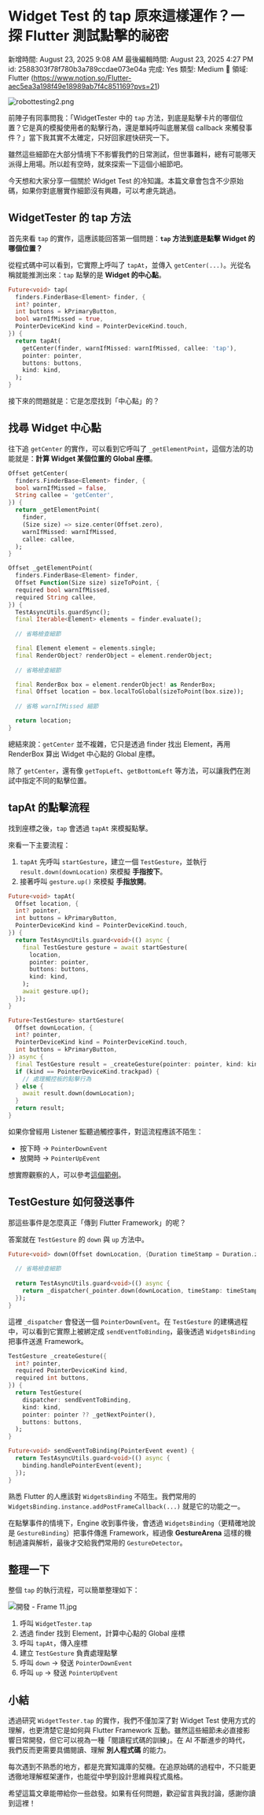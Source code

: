 # Widget Test 的 tap 原來這樣運作？一探 Flutter 測試點擊的祕密

新增時間: August 23, 2025 9:08 AM
最後編輯時間: August 23, 2025 4:27 PM
id: 2588303f78f780b3a789ccdae073e04a
完成: Yes
類型: Medium
🧩 領域: Flutter (https://www.notion.so/Flutter-aec5ea3a198f49e18989ab7f4c851169?pvs=21)

![robottesting2.png](Widget%20Test%20%E7%9A%84%20tap%20%E5%8E%9F%E4%BE%86%E9%80%99%E6%A8%A3%E9%81%8B%E4%BD%9C%EF%BC%9F%E4%B8%80%E6%8E%A2%20Flutter%20%E6%B8%AC%E8%A9%A6%E9%BB%9E%E6%93%8A%E7%9A%84%E7%A5%95%E5%AF%86/robottesting2.png)

前陣子有同事問我：「WidgetTester 中的 `tap` 方法，到底是點擊卡片的哪個位置？它是真的模擬使用者的點擊行為，還是單純呼叫底層某個 callback 來觸發事件？」當下我其實不太確定，只好回家趕快研究一下。

雖然這些細節在大部分情境下不影響我們的日常測試，但世事難料，總有可能哪天派得上用場。所以趁有空時，就來探索一下這個小細節吧。

今天想和大家分享一個關於 Widget Test 的冷知識。本篇文章會包含不少原始碼，如果你對底層實作細節沒有興趣，可以考慮先跳過。

## WidgetTester 的 tap 方法

首先來看 `tap` 的實作，這應該能回答第一個問題：**`tap` 方法到底是點擊 Widget 的哪個位置？**

從程式碼中可以看到，它實際上呼叫了 `tapAt`，並傳入 `getCenter(...)`。光從名稱就能推測出來：`tap` 點擊的是 **Widget 的中心點**。

```dart
Future<void> tap(
  finders.FinderBase<Element> finder, {
  int? pointer,
  int buttons = kPrimaryButton,
  bool warnIfMissed = true,
  PointerDeviceKind kind = PointerDeviceKind.touch,
}) {
  return tapAt(
    getCenter(finder, warnIfMissed: warnIfMissed, callee: 'tap'),
    pointer: pointer,
    buttons: buttons,
    kind: kind,
  );
}
```

接下來的問題就是：它是怎麼找到「中心點」的？

## 找尋 Widget 中心點

往下追 `getCenter` 的實作，可以看到它呼叫了 `_getElementPoint`，這個方法的功能就是：**計算 Widget 某個位置的 Global 座標**。

```dart
Offset getCenter(
  finders.FinderBase<Element> finder, {
  bool warnIfMissed = false,
  String callee = 'getCenter',
}) {
  return _getElementPoint(
    finder,
    (Size size) => size.center(Offset.zero),
    warnIfMissed: warnIfMissed,
    callee: callee,
  );
}

Offset _getElementPoint(
  finders.FinderBase<Element> finder,
  Offset Function(Size size) sizeToPoint, {
  required bool warnIfMissed,
  required String callee,
}) {
  TestAsyncUtils.guardSync();
  final Iterable<Element> elements = finder.evaluate();
  
  // 省略檢查細節

  final Element element = elements.single;
  final RenderObject? renderObject = element.renderObject;
  
  // 省略檢查細節

  final RenderBox box = element.renderObject! as RenderBox;
  final Offset location = box.localToGlobal(sizeToPoint(box.size));
  
  // 省略 warnIfMissed 細節

  return location;
}
```

總結來說：`getCenter` 並不複雜，它只是透過 finder 找出 Element，再用 RenderBox 算出 Widget 中心點的 Global 座標。

除了 `getCenter`，還有像 `getTopLeft`、`getBottomLeft` 等方法，可以讓我們在測試中指定不同的點擊位置。

## **tapAt 的點擊流程**

找到座標之後，`tap` 會透過 `tapAt` 來模擬點擊。

來看一下主要流程：

1. `tapAt` 先呼叫 `startGesture`，建立一個 `TestGesture`，並執行 `result.down(downLocation)` 來模擬 **手指按下**。
2. 接著呼叫 `gesture.up()` 來模擬 **手指放開**。

```dart
Future<void> tapAt(
  Offset location, {
  int? pointer,
  int buttons = kPrimaryButton,
  PointerDeviceKind kind = PointerDeviceKind.touch,
}) {
  return TestAsyncUtils.guard<void>(() async {
    final TestGesture gesture = await startGesture(
      location,
      pointer: pointer,
      buttons: buttons,
      kind: kind,
    );
    await gesture.up();
  });
}

Future<TestGesture> startGesture(
  Offset downLocation, {
  int? pointer,
  PointerDeviceKind kind = PointerDeviceKind.touch,
  int buttons = kPrimaryButton,
}) async {
  final TestGesture result = _createGesture(pointer: pointer, kind: kind, buttons: buttons);
  if (kind == PointerDeviceKind.trackpad) {
    // 處理觸控板的點擊行為
  } else {
    await result.down(downLocation);
  }
  return result;
}
```

如果你曾經用 Listener 監聽過觸控事件，對這流程應該不陌生：

- 按下時 → `PointerDownEvent`
- 放開時 → `PointerUpEvent`

想實際觀察的人，可以參考[這個範例](https://dartpad.dev/?id=5b0ff587c3653927bdc93e39fddac731)。

## TestGesture 如何發送事件

那這些事件是怎麼真正「傳到 Flutter Framework」的呢？

答案就在 `TestGesture` 的 `down` 與 `up` 方法中。

```dart
Future<void> down(Offset downLocation, {Duration timeStamp = Duration.zero}) async {
  
  // 省略檢查細節
  
  return TestAsyncUtils.guard<void>(() async {
    return _dispatcher(_pointer.down(downLocation, timeStamp: timeStamp));
  });
}
```

這裡 `_dispatcher` 會發送一個 `PointerDownEvent`。在 `TestGesture` 的建構過程中，可以看到它實際上被綁定成 `sendEventToBinding`，最後透過 `WidgetsBinding` 把事件送進 Framework。

```dart
TestGesture _createGesture({
  int? pointer,
  required PointerDeviceKind kind,
  required int buttons,
}) {
  return TestGesture(
    dispatcher: sendEventToBinding,
    kind: kind,
    pointer: pointer ?? _getNextPointer(),
    buttons: buttons,
  );
}

Future<void> sendEventToBinding(PointerEvent event) {
  return TestAsyncUtils.guard<void>(() async {
    binding.handlePointerEvent(event);
  });
}
```

熟悉 Flutter 的人應該對 `WidgetsBinding` 不陌生。我們常用的 `WidgetsBinding.instance.addPostFrameCallback(...)` 就是它的功能之一。

在點擊事件的情境下，Engine 收到事件後，會透過 `WidgetsBinding`（更精確地說是 `GestureBinding`）把事件傳進 Framework，經過像 **GestureArena** 這樣的機制過濾與解析，最後才交給我們常用的 `GestureDetector`。

## 整理一下

整個 `tap` 的執行流程，可以簡單整理如下：

![開發 - Frame 11.jpg](Widget%20Test%20%E7%9A%84%20tap%20%E5%8E%9F%E4%BE%86%E9%80%99%E6%A8%A3%E9%81%8B%E4%BD%9C%EF%BC%9F%E4%B8%80%E6%8E%A2%20Flutter%20%E6%B8%AC%E8%A9%A6%E9%BB%9E%E6%93%8A%E7%9A%84%E7%A5%95%E5%AF%86/%E9%96%8B%E7%99%BC_-_Frame_11.jpg)

1. 呼叫 `WidgetTester.tap`
2. 透過 finder 找到 Element，計算中心點的 Global 座標
3. 呼叫 `tapAt`，傳入座標
4. 建立 `TestGesture` 負責處理點擊
5. 呼叫 `down` → 發送 `PointerDownEvent`
6. 呼叫 `up` → 發送 `PointerUpEvent`

## 小結

透過研究 `WidgetTester.tap` 的實作，我們不僅加深了對 Widget Test 使用方式的理解，也更清楚它是如何與 Flutter Framework 互動。雖然這些細節未必直接影響日常開發，但它可以視為一種「閱讀程式碼的訓練」。在 AI 不斷進步的時代，我們反而更需要具備閱讀、理解 **別人程式碼** 的能力。

每次遇到不熟悉的地方，都是充實知識庫的契機。在追原始碼的過程中，不只能更透徹地理解框架運作，也能從中學到設計思維與程式風格。

希望這篇文章能帶給你一些啟發。如果有任何問題，歡迎留言與我討論，感謝你讀到這裡！